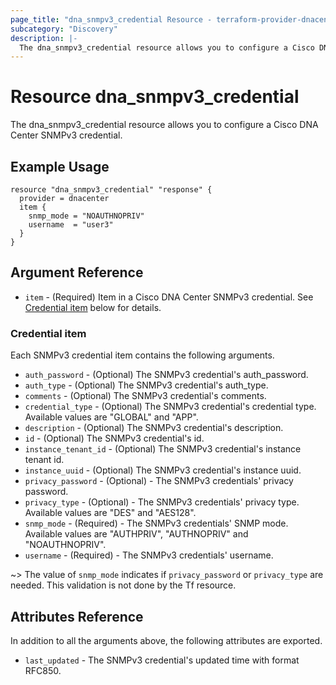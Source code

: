 ```yaml
---
page_title: "dna_snmpv3_credential Resource - terraform-provider-dnacenter"
subcategory: "Discovery"
description: |-
  The dna_snmpv3_credential resource allows you to configure a Cisco DNA Center SNMPv3 credential.
---
```


# Resource dna_snmpv3_credential

The dna_snmpv3_credential resource allows you to configure a Cisco DNA Center SNMPv3 credential.

## Example Usage

```hcl
resource "dna_snmpv3_credential" "response" {
  provider = dnacenter
  item {
    snmp_mode = "NOAUTHNOPRIV"
    username  = "user3"
  }
}
```

## Argument Reference

- `item` - (Required) Item in a Cisco DNA Center SNMPv3 credential. See [Credential item](#credential-item) below for details.

### Credential item

Each SNMPv3 credential item contains the following arguments.

- `auth_password` - (Optional) The SNMPv3 credential's auth_password.
- `auth_type` - (Optional) The SNMPv3 credential's auth_type.
- `comments` - (Optional) The SNMPv3 credential's comments.
- `credential_type` - (Optional) The SNMPv3 credential's credential type. Available values are "GLOBAL" and "APP".
- `description` - (Optional) The SNMPv3 credential's description.
- `id` - (Optional) The SNMPv3 credential's id.
- `instance_tenant_id` - (Optional) The SNMPv3 credential's instance tenant id.
- `instance_uuid` - (Optional) The SNMPv3 credential's instance uuid.
- `privacy_password` - (Optional) - The SNMPv3 credentials' privacy password.
- `privacy_type` - (Optional) - The SNMPv3 credentials' privacy type. Available values are "DES" and "AES128".
- `snmp_mode` - (Required) - The SNMPv3 credentials' SNMP mode. Available values are "AUTHPRIV", "AUTHNOPRIV" and "NOAUTHNOPRIV".
- `username` - (Required) - The SNMPv3 credentials' username.

~> The value of `snmp_mode` indicates if `privacy_password` or `privacy_type` are needed. This validation is not done by the Tf resource.

## Attributes Reference

In addition to all the arguments above, the following attributes are exported.

- `last_updated` - The SNMPv3 credential's updated time with format RFC850.
